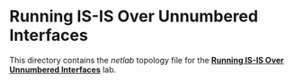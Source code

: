 # Running IS-IS Over Unnumbered Interfaces

This directory contains the *netlab* topology file for the
**[Running IS-IS Over Unnumbered Interfaces](../../docs/basic/7-unnumbered.md)** lab.
